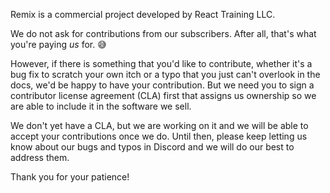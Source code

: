 Remix is a commercial project developed by React Training LLC.

We do not ask for contributions from our subscribers. After all, that's what
you're paying _us_ for. 😅

However, if there is something that you'd like to contribute, whether it's a bug
fix to scratch your own itch or a typo that you just can't overlook in the docs,
we'd be happy to have your contribution. But we need you to sign a contributor
license agreement (CLA) first that assigns us ownership so we are able to
include it in the software we sell.

We don't yet have a CLA, but we are working on it and we will be able to accept
your contributions once we do. Until then, please keep letting us know about our
bugs and typos in Discord and we will do our best to address them.

Thank you for your patience!
